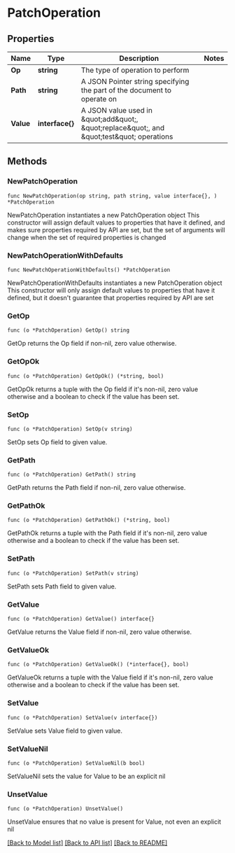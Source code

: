 # PatchOperation

## Properties

Name | Type | Description | Notes
------------ | ------------- | ------------- | -------------
**Op** | **string** | The type of operation to perform | 
**Path** | **string** | A JSON Pointer string specifying the part of the document to operate on | 
**Value** | **interface{}** | A JSON value used in \&quot;add\&quot;, \&quot;replace\&quot;, and \&quot;test\&quot; operations | 

## Methods

### NewPatchOperation

`func NewPatchOperation(op string, path string, value interface{}, ) *PatchOperation`

NewPatchOperation instantiates a new PatchOperation object
This constructor will assign default values to properties that have it defined,
and makes sure properties required by API are set, but the set of arguments
will change when the set of required properties is changed

### NewPatchOperationWithDefaults

`func NewPatchOperationWithDefaults() *PatchOperation`

NewPatchOperationWithDefaults instantiates a new PatchOperation object
This constructor will only assign default values to properties that have it defined,
but it doesn't guarantee that properties required by API are set

### GetOp

`func (o *PatchOperation) GetOp() string`

GetOp returns the Op field if non-nil, zero value otherwise.

### GetOpOk

`func (o *PatchOperation) GetOpOk() (*string, bool)`

GetOpOk returns a tuple with the Op field if it's non-nil, zero value otherwise
and a boolean to check if the value has been set.

### SetOp

`func (o *PatchOperation) SetOp(v string)`

SetOp sets Op field to given value.


### GetPath

`func (o *PatchOperation) GetPath() string`

GetPath returns the Path field if non-nil, zero value otherwise.

### GetPathOk

`func (o *PatchOperation) GetPathOk() (*string, bool)`

GetPathOk returns a tuple with the Path field if it's non-nil, zero value otherwise
and a boolean to check if the value has been set.

### SetPath

`func (o *PatchOperation) SetPath(v string)`

SetPath sets Path field to given value.


### GetValue

`func (o *PatchOperation) GetValue() interface{}`

GetValue returns the Value field if non-nil, zero value otherwise.

### GetValueOk

`func (o *PatchOperation) GetValueOk() (*interface{}, bool)`

GetValueOk returns a tuple with the Value field if it's non-nil, zero value otherwise
and a boolean to check if the value has been set.

### SetValue

`func (o *PatchOperation) SetValue(v interface{})`

SetValue sets Value field to given value.


### SetValueNil

`func (o *PatchOperation) SetValueNil(b bool)`

 SetValueNil sets the value for Value to be an explicit nil

### UnsetValue
`func (o *PatchOperation) UnsetValue()`

UnsetValue ensures that no value is present for Value, not even an explicit nil

[[Back to Model list]](../README.md#documentation-for-models) [[Back to API list]](../README.md#documentation-for-api-endpoints) [[Back to README]](../README.md)


